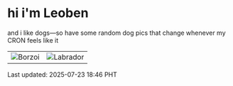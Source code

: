 # hi i'm Leoben

and i like dogs—so have some random dog pics that change whenever my CRON feels like it

|  |  |
|--------|----------|
| ![Borzoi](https://random-dog-vercel.vercel.app/api/random-borzoi?v=1753267564) | ![Labrador](https://random-dog-vercel.vercel.app/api/random-labrador?v=1753267564) |

Last updated: 2025-07-23 18:46 PHT
